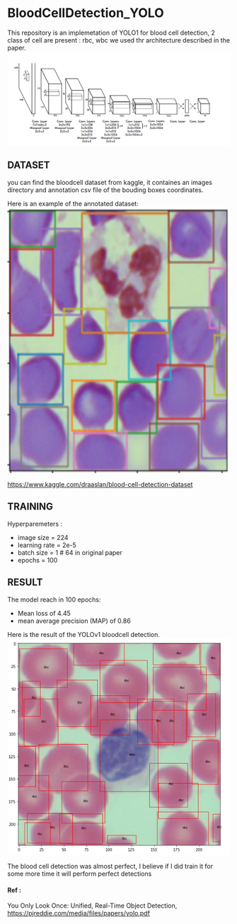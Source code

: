 # BloodCellDetection_YOLO

This repository is an implemetation of YOLO1 for blood cell detection, 2 class of cell are present : rbc, wbc
we used thr architecture described in the paper.
![GitHub Logo](/images/architecture.PNG)

## DATASET
you can find the bloodcell dataset from kaggle, it containes an images directory and annotation csv file of the bouding boxes coordinates.

Here is an example of the annotated dataset:\
<img src="/images/dataset_image_example.PNG"  width="600" height="600"/> 

https://www.kaggle.com/draaslan/blood-cell-detection-dataset

## TRAINING
Hyperparemeters :
- image size = 224
- learning rate = 2e-5
- batch size = 1 # 64 in original paper
- epochs = 100


## RESULT
The model reach in 100 epochs:
- Mean loss of 4.45
- mean average precision (MAP) of 0.86 

Here is the result of the YOLOv1 bloodcell detection.
![GitHub Logo](/images/Result.PNG)

The blood cell detection was almost perfect, I believe if I did train it for some more time it will perform perfect detections


#### Ref :
You Only Look Once: Unified, Real-Time Object Detection, https://pjreddie.com/media/files/papers/yolo.pdf
